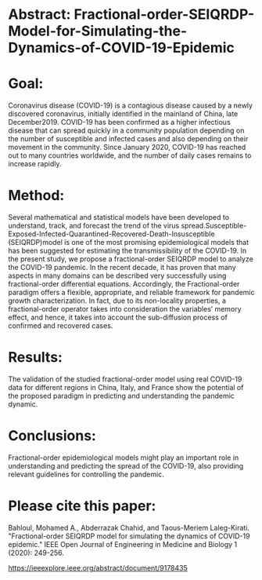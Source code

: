 # Abstract: Fractional-order-SEIQRDP-Model-for-Simulating-the-Dynamics-of-COVID-19-Epidemic

# Goal: 
Coronavirus disease (COVID-19)  is  a  contagious   disease   caused   by   a   newly   discovered   coronavirus, initially   identified   in   the   mainland   of  China,   late   December2019.   COVID-19   has   been   confirmed   as   a   higher   infectious disease   that   can   spread   quickly   in   a   community population depending on  the  number  of  susceptible  and  infected  cases  and also   depending   on   their   movement   in   the   community.   Since January  2020,  COVID-19  has  reached  out  to  many  countries worldwide,  and  the  number  of  daily  cases  remains  to  increase rapidly. 

# Method:
Several mathematical and statistical models have been developed to understand,  track,  and  forecast  the  trend of   the   virus   spread.Susceptible-Exposed-Infected-Quarantined-Recovered-Death-Insusceptible (SEIQRDP)model  is  one  of  the most  promising  epidemiological  models  that  has  been  suggested for estimating the transmissibility of the COVID-19. In the present study, we propose a fractional-order SEIQRDP model to analyze the COVID-19 pandemic. In the recent decade, it has proven that many aspects in many domains can be described very successfully using fractional-order differential equations.  Accordingly, the Fractional-order paradigm offers a flexible, appropriate,  and reliable framework for pandemic growth characterization. In fact, due to its non-locality properties, a fractional-order operator takes into consideration the variables’ memory effect, and hence,  it takes  into  account  the  sub-diffusion  process  of  confirmed  and recovered cases.

# Results:
The validation of the studied fractional-order model using real COVID-19  data  for  different  regions  in China,  Italy,  and  France  show  the  potential  of  the  proposed paradigm in predicting and understanding the pandemic dynamic.

# Conclusions:
Fractional-order epidemiological models might play an important role in understanding and predicting the spread of the COVID-19, also providing relevant guidelines for controlling the pandemic.

# Please cite this paper:

Bahloul, Mohamed A., Abderrazak Chahid, and Taous-Meriem Laleg-Kirati. "Fractional-order SEIQRDP model for simulating the dynamics of COVID-19 epidemic." IEEE Open Journal of Engineering in Medicine and Biology 1 (2020): 249-256.

https://ieeexplore.ieee.org/abstract/document/9178435
